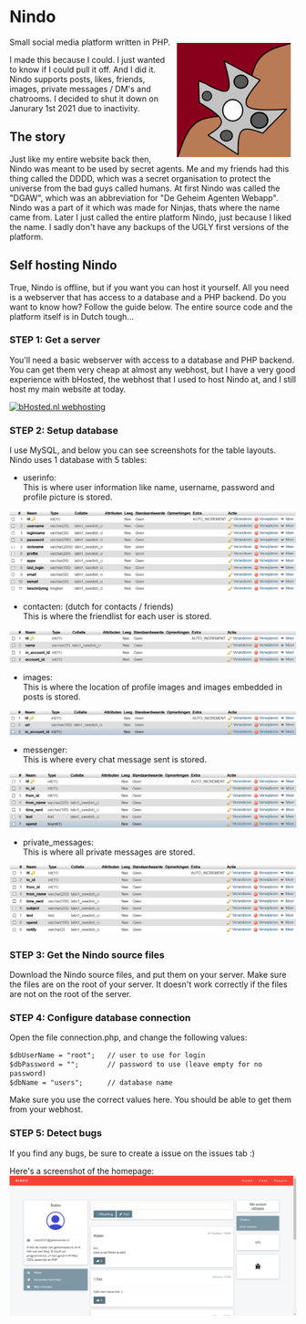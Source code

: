 # Nindo

<img src="assets/logo.png"
     alt="Nindo Logo"
     style="float: right; margin: 10px;" width="200" align="right" />

Small social media platform written in PHP.  

I made this because I could. I just wanted to know if I could pull it off. And I did it.  
Nindo supports posts, likes, friends, images, private messages / DM's and chatrooms. I decided to shut it down on Janurary 1st 2021 due to inactivity.

## The story

Just like my entire website back then, Nindo was meant to be used by secret agents. Me and my friends had this thing called the DDDD, which was a secret organisation to protect the universe from the bad guys called humans. At first Nindo was called the "DGAW", which was an abbreviation for "De Geheim Agenten Webapp". Nindo was a part of it which was made for Ninjas, thats where the name came from. Later I just called the entire platform Nindo, just because I liked the name. I sadly don't have any backups of the UGLY first versions of the platform.

## Self hosting Nindo

True, Nindo is offline, but if you want you can host it yourself. All you need is a webserver that has access to a database and a PHP backend. Do you want to know how? Follow the guide below. The entire source code and the platform itself is in Dutch tough...

### STEP 1: Get a server

You'll need a basic webserver with access to a database and PHP backend. You can get them very cheap at almost any webhost, but I have a very good experience with bHosted, the webhost that I used to host Nindo at, and I still host my main website at today.

<a href="https://www.bhosted.nl?ref=97f4c4a4b13e269e12cfd4f0352ba527" alt="bHosted.nl webhosting"><img src="http://www.bhosted.nl/banners/banner-120-60.gif" border="0" alt="bHosted.nl webhosting"></a>

### STEP 2: Setup database

I use MySQL, and below you can see screenshots for the table layouts.
Nindo uses 1 database with 5 tables: 

- userinfo:  
This is where user information like name, username, password and profile picture is stored.

![userinfo table layout](assets/userinfo.png)

- contacten: (dutch for contacts / friends)  
This is where the friendlist for each user is stored.

![contacten table layout](assets/contacten.png)

- images:  
This is where the location of profile images and images embedded in posts is stored.

![images table layout](assets/images.png)

- messenger:  
This is where every chat message sent is stored.

![messenger table layout](assets/messenger.png)

- private_messages:  
This is where all private messages are stored.

![private_messages table layout](assets/private_messages.png)

### STEP 3: Get the Nindo source files

Download the Nindo source files, and put them on your server. Make sure the files are on the root of your server. It doesn't work correctly if the files are not on the root of the server.

### STEP 4: Configure database connection

Open the file connection.php, and change the following values:

```
$dbUserName = "root";   // user to use for login
$dbPassword = "";       // password to use (leave empty for no password)
$dbName = "users";      // database name
```

Make sure you use the correct values here. You should be able to get them from your webhost.

### STEP 5: Detect bugs

If you find any bugs, be sure to create a issue on the issues tab :)

Here's a screenshot of the homepage:
![Screenshot](screenshot.png)
